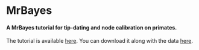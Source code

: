 # MrBayes

#### A MrBayes tutorial for tip-dating and node calibration on primates.

The tutorial is available [here](https://github.com/TGuillermeTeaching/MrBayes/blob/master/MrBayes_primates.pdf). You can download it along with the data [here](https://github.com/TGuillermeTeaching/MrBayes/archive/master.zip).
